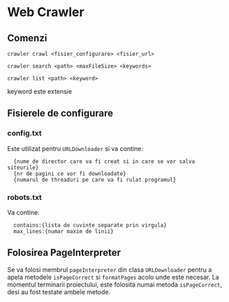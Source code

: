 # Web Crawler
## Comenzi
`crawler crawl <fisier_configurare> <fisier_url>`

`crawler search <path> <maxFileSize> <keywords>`

`crawler list <path> <keyword>`

keyword este extensie

## Fisierele de configurare
### config.txt
Este utilizat pentru `URLDownloader` si va contine:
```
  {nume de director care va fi creat si in care se vor salva siteurile}
  {nr de pagini ce vor fi downloadate}
  {numarul de threaduri pe care va fi rulat programul}
```
### robots.txt
Va contine:
```
  contains:{lista de cuvinte separate prin virgula}
  max_lines:{numar maxim de linii}
```

## Folosirea PageInterpreter

Se va folosi membrul `pageInterpreter` din clasa `URLDownloader` pentru a apela metodele `isPageCorrect` si `formatPages` acolo unde este necesar. La momentul terminarii proiectului,
este folosita numai metoda `isPageCorrect`, desi au fost testate ambele metode. 
